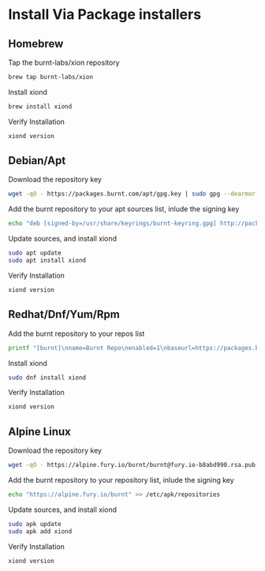 # Install Via Package installers

## Homebrew

Tap the burnt-labs/xion repository

```bash
brew tap burnt-labs/xion
```

Install xiond

```bash
brew install xiond
```

Verify Installation

```bash
xiond version
```

## Debian/Apt

Download the repository key

```bash
wget -qO - https://packages.burnt.com/apt/gpg.key | sudo gpg --dearmor -o /usr/share/keyrings/burnt-keyring.gpg
```

Add the burnt repository to your apt sources list, inlude the signing key

```bash
echo "deb [signed-by=/usr/share/keyrings/burnt-keyring.gpg] http://packages.burnt.com/apt /" | sudo tee /etc/apt/sources.list.d/burnt.list
```

Update sources, and install xiond

```bash
sudo apt update
sudo apt install xiond
```

Verify Installation

```bash
xiond version
```

## Redhat/Dnf/Yum/Rpm

Add the burnt repository to your repos list

```bash
printf "[burnt]\nname=Burnt Repo\nenabled=1\nbaseurl=https://packages.burnt.com/yum/\n" | tee /etc/yum.repos.d/burnt.repo
```

Install xiond

```bash
sudo dnf install xiond
```

Verify Installation

```bash
xiond version
```

## Alpine Linux

Download the repository key

```bash
wget -qO - https://alpine.fury.io/burnt/burnt@fury.io-b8abd990.rsa.pub | sudo tee /etc/apk/keys/burnt@fury.io-b8abd990.rsa.pub 
```

Add the burnt repository to your repository list, inlude the signing key

```bash
echo "https://alpine.fury.io/burnt" >> /etc/apk/repositories
```

Update sources, and install xiond

```bash
sudo apk update
sudo apk add xiond
```

Verify Installation

```bash
xiond version
```
